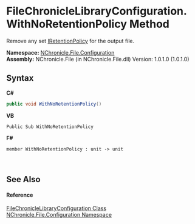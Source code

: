 # FileChronicleLibraryConfiguration.WithNoRetentionPolicy Method 
 

Remove any set <a href="T_NChronicle_File_Interfaces_IRetentionPolicy.md">IRetentionPolicy</a> for the output file.

**Namespace:**&nbsp;<a href="N_NChronicle_File_Configuration.md">NChronicle.File.Configuration</a><br />**Assembly:**&nbsp;NChronicle.File (in NChronicle.File.dll) Version: 1.0.1.0 (1.0.1.0)

## Syntax

**C#**<br />
``` C#
public void WithNoRetentionPolicy()
```

**VB**<br />
``` VB
Public Sub WithNoRetentionPolicy
```

**F#**<br />
``` F#
member WithNoRetentionPolicy : unit -> unit 

```

<br />

## See Also


#### Reference
<a href="T_NChronicle_File_Configuration_FileChronicleLibraryConfiguration.md">FileChronicleLibraryConfiguration Class</a><br /><a href="N_NChronicle_File_Configuration.md">NChronicle.File.Configuration Namespace</a><br />

